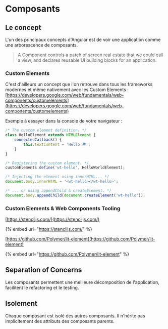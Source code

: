 # Composants

## Le concept

L'un des principaux concepts d'Angular est de voir une application comme une arborescence de composants.

> A Component controls a patch of screen real estate that we could call a view, and declares reusable UI building blocks for an application.

### Custom Elements

C'est d'ailleurs un concept que l'on retrouve dans tous les frameworks modernes et même nativement avec les Custom Elements : [https://developers.google.com/web/fundamentals/web-components/customelements](https://developers.google.com/web/fundamentals/web-components/customelements)

Exemple à essayer dans la console de votre navigateur :

```javascript
/* The custom element definition. */
class HelloElement extends HTMLElement {
    connectedCallback() {
        this.textContent = 'Hello 🌍';
    }
}

/* Registering the custom element. */
customElements.define('wt-hello', HelloWorldElement);

/* Injecting the element using innerHTML... */
document.body.innerHTML = '<wt-hello></wt-hello>';

/* ... or using appendChild & createElement. */
document.body.appendChild(document.createElement('wt-hello'));
```

### Custom Elements & Web Components Tooling

[https://stenciljs.com/](https://stenciljs.com/)

{% embed url="https://stenciljs.com/" %}

[https://github.com/Polymer/lit-element](https://github.com/Polymer/lit-element)

{% embed url="https://github.com/Polymer/lit-element" %}



## Separation of Concerns

Les composants permettent une meilleure décomposition de l'application, facilitent le refactoring et le testing.

## Isolement

Chaque composant est isolé des autres composants. Il n'hérite pas implicitement des attributs des composants parents.



